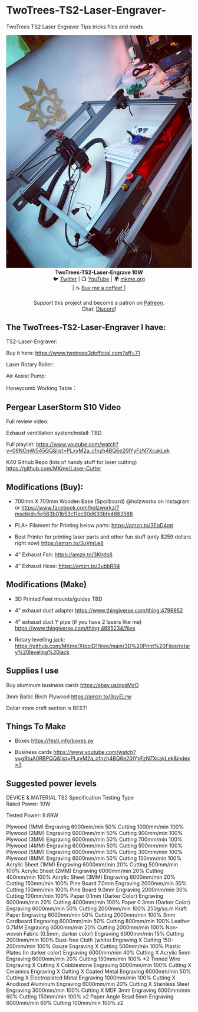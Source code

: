 # TwoTrees-TS2-Laser-Engraver-
TwoTrees TS2 Laser Engraver Tips tricks files and mods

<p align="center">
<p align="center"><img src="https://github.com/MKme/TwoTrees-TS2-Laser-Engraver-/blob/main/Photos/04A0E80F-B31A-41D8-B38F-E3643ABABCF0.jpg"/>
<b>TwoTrees-TS2-Laser-Engrave 10W  </b>
<br>🐦 <a href="https://twitter.com/mkmeorg">Twitter</a>
| 📺 <a href="https://www.youtube.com/mkmeorg">YouTube</a>
| 🌍 <a href="http://www.mkme.org">mkme.org</a><br>
| ☕ <a href="https://ko-fi.com/mkmeorg">Buy me a coffee! </a> |<br>
<br>
Support this project and become a patron on <a href="https://www.patreon.com/EricWilliam">Patreon</a>.<br>
Chat: <a href="https://discord.gg/j9S4Fgv">Discord</a></b>!
</p>

## The TwoTrees-TS2-Laser-Engraver I have: 


TS2-Laser-Engraver:

Buy it here: https://www.twotrees3dofficial.com?aff=71
 

Laser Rotary Roller: 



Air Assist Pump:


 
Honeycomb Working Table：




## Pergear LaserStorm S10 Video

Full review video: 

Exhaust ventillation system/install: TBD 

Full playlist: https://www.youtube.com/watch?v=09NCmW545GQ&list=PLxyM2a_cfnzh4BQ6e20lYyFzN7XcakLek

K40 Github Repo (lots of handy stuff for laser cutting) https://github.com/MKme/Laser-Cutter


## Modifications (Buy): 


- 700mm X 700mm Wooden Base (Spoilboard) @holzworks on Instagram or https://www.facebook.com/holzworkz/?msclkid=5e563b01b53c11ec90d630bfe4662588

- PLA+ Filament for Printing below parts: https://amzn.to/3EqD4mt

- Best Printer for printing laser parts and other fun stuff (only $259 dollars right now) https://amzn.to/3uVmLe8

- 4" Exhaust Fan: https://amzn.to/3Klrds8

- 4" Exhaust Hose: https://amzn.to/3ubbRR4


## Modifications (Make)

- 3D Printed Feet mounts/guides TBD

- 4" exhaust duct adapter https://www.thingiverse.com/thing:4799952

- 4" exhaust duct Y pipe (if you have 2 lasers like me) https://www.thingiverse.com/thing:4695234/files

- Rotary levelling jack: https://github.com/MKme/XtoolD1/tree/main/3D%20Print%20Files/rotary%20leveling%20jack

## Supplies I use

Buy aluminum business cards https://ebay.us/qxsMzO

3mm Baltic Birch Plywood https://amzn.to/3pyELrw

Dollar store craft section is BEST!


## Things To Make

- Boxes https://festi.info/boxes.py

- Business cards https://www.youtube.com/watch?v=g9tuA0RBPQQ&list=PLxyM2a_cfnzh4BQ6e20lYyFzN7XcakLek&index=3

## Suggested power levels

DEVICE & MATERIAL	 	TS2
Specification	Testing Type	
Rated Power: 10W

Tested Power: 9.89W

Plywood (1MM)	Engraving	6000mm/min 50%
Cutting	1000mm/min 100%
Plywood (2MM)	Engraving	6000mm/min 50%
Cutting	900mm/min 100%
Plywood (3MM)	Engraving	6000mm/min 50%
Cutting	700mm/min 100%
Plywood (4MM)	Engraving	6000mm/min 50%
Cutting	500mm/min 100%
Plywood (5MM)	Engraving	6000mm/min 50%
Cutting	300mm/min 100%
Plywood (8MM)	Engraving	6000mm/min 50%
Cutting	150mm/min 100%
Acrylic Sheet (1MM)	Engraving	6000mm/min 20%
Cutting	500mm/min 100%
Acrylic Sheet (2MM)	Engraving	6000mm/min 20%
Cutting	400mm/min 100%
Acrylic Sheet (3MM)	Engraving	6000mm/min 20%
Cutting	150mm/min 100%
Pine Board 7.0mm	Engraving	2000mm/min 30%
Cutting	150mm/min 100%
Pine Board 9.0mm	Engraving	2000mm/min 30%
Cutting	100mm/min 100%
Paper 0.1mm (Darker Color)	Engraving	6000mm/min 20%
Cutting	4000mm/min 100%
Paper 0.3mm (Darker Color)	Engraving	6000mm/min 50%
Cutting	2000mm/min 100%
250g/sq.m Kraft Paper	Engraving	6000mm/min 50%
Cutting	2000mm/min 100%
3mm Cardboard	Engraving	6000mm/min 50%
Cutting	800mm/min 100%
Leather 0.7MM	Engraving	6000mm/min 20%
Cutting	2000mm/min 100%
Non-woven Fabric (0.5mm, darker color)	Engraving	6000mm/min 15%
Cutting	2000mm/min 100%
Dust-free Cloth (white)	Engraving	X
Cutting	150-200mm/min 100%
Gauze	Engraving	X
Cutting	500mm/min 100%
Plastic Plates (In darker color)	Engraving	6000mm/min 40%
Cutting	X
Acrylic 5mm	Engraving	6000mm/min 20%
Cutting	150mm/min 100% *2
Tinned Wire	Engraving	X
Cutting	X
Cobblestone	Engraving	6000mm/min 100%
Cutting	X
Ceramics	Engraving	X
Cutting	X
Coated Metal	Engraving	6000mm/min 50%
Cutting	X
Electroplated Metal	Engraving	1000mm/min 100%
Cutting	X
Anodized Aluminum	Engraving	6000mm/min 20%
Cutting	X
Stainless Steel	Engraving	3000mm/min 100%
Cutting	X
MDF 3mm	Engraving	6000mm/min 60%
Cutting	150mm/min 100% x2
Paper Angle Bead 5mm	Engraving	6000mm/min 60%
Cutting	100mm/min 100% x2
